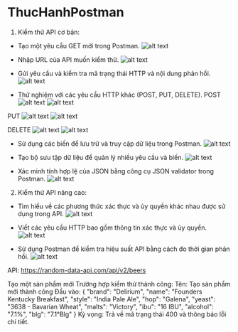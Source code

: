 # ThucHanhPostman

1. Kiểm thử API cơ bản:
- Tạo một yêu cầu GET mới trong Postman.
![alt text](image.png)

- Nhập URL của API muốn kiểm thử.
![alt text](image-1.png)

- Gửi yêu cầu và kiểm tra mã trạng thái HTTP và nội dung phản hồi.
![alt text](image-2.png)

- Thử nghiệm với các yêu cầu HTTP khác (POST, PUT, DELETE).
POST
![alt text](image-3.png)
![alt text](image-4.png)

PUT
![alt text](image-5.png)
![alt text](image-6.png)

DELETE
![alt text](image-7.png)
![alt text](image-8.png)

- Sử dụng các biến để lưu trữ và truy cập dữ liệu trong Postman.
![alt text](image-12.png)

- Tạo bộ sưu tập dữ liệu để quản lý nhiều yêu cầu và biến.
![alt text](image-13.png)

- Xác minh tính hợp lệ của JSON bằng công cụ JSON validator trong Postman.
![alt text](image-14.png)

2. Kiểm thử API nâng cao:

- Tìm hiểu về các phương thức xác thực và ủy quyền khác nhau được sử dụng trong API.
![alt text](image-9.png)

- Viết các yêu cầu HTTP bao gồm thông tin xác thực và ủy quyền.
![alt text](image-11.png)

- Sử dụng Postman để kiểm tra hiệu suất API bằng cách đo thời gian phản hồi.
![alt text](image-15.png)

API: https://random-data-api.com/api/v2/beers

Tạo một sản phẩm mới
Trường hợp kiểm thử thành công:
Tên: Tạo sản phẩm mới thành công
Đầu vào:
{
    "brand": "Delirium",
    "name": "Founders Kentucky Breakfast",
    "style": "India Pale Ale",
    "hop": "Galena",
    "yeast": "3638 - Bavarian Wheat",
    "malts": "Victory",
    "ibu": "16 IBU",
    "alcohol": "7.1%",
    "blg": "7.1°Blg"
}
Kỳ vọng: Trả về mã trạng thái 400 và thông báo lỗi chi tiết.

